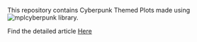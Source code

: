 This repository contains Cyberpunk Themed Plots made using ![mplcyberpunk](https://github.com/dhaitz/mplcyberpunk) library.

Find the detailed article [Here](https://www.analyticsvidhya.com/blog/2021/07/cyberpunk-themed-charts-advanced-data-visualization-in-python/)
